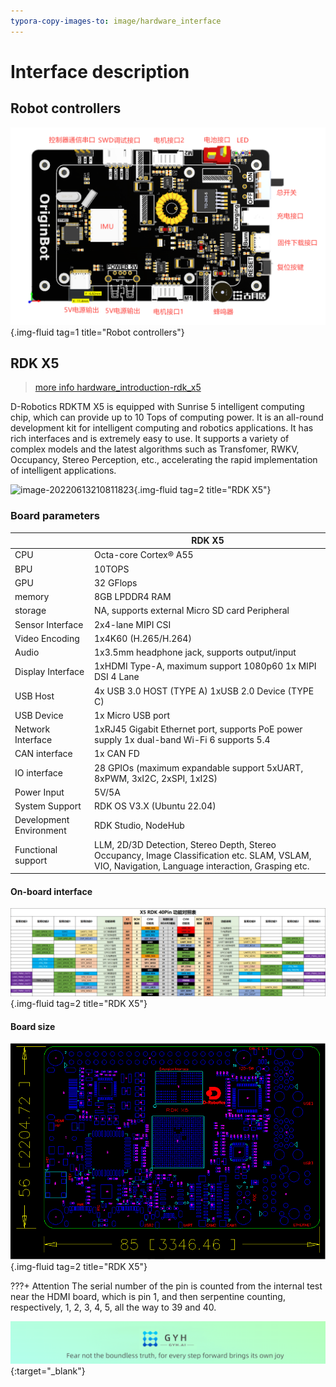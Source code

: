 ```yaml
---
typora-copy-images-to: image/hardware_interface
---
```


# **Interface description**



## **Robot controllers**

![controller_interface](../../assets/img/hardware_interface/controller_interface.png){.img-fluid tag=1 title="Robot controllers"}





## **RDK X5**

> [more info hardware_introduction-rdk_x5](https://developer.d-robotics.cc/rdk_doc/Quick_start/hardware_introduction/rdk_x5)

D-Robotics RDKTM X5 is equipped with Sunrise 5 intelligent computing chip, which can provide up to 10 Tops of computing power. It is an all-round development kit for intelligent computing and robotics applications. It has rich interfaces and is extremely easy to use. It supports a variety of complex models and the latest algorithms such as Transfomer, RWKV, Occupancy, Stereo Perception, etc., accelerating the rapid implementation of intelligent applications.

![image-20220613210811823](../../assets/img/hardware_interface/rdkx5.png){.img-fluid tag=2 title="RDK X5"}

### **Board parameters**

|            | RDK X5                                                                                                                                                                                                                                                                                                                                                                                                                                |
| ---------- | ------------------------------------------------------------------------------------------------------------------------------------------------------------------------------------------------------------------------------------------------------------------------------------------------------------------------------------------------------------------------------------------------------------------------------------- |
| CPU        | Octa-core Cortex® A55 |
| BPU        | 10TOPS |
| GPU        | 	32 GFlops |
| memory	         | 8GB LPDDR4 RAM |
| storage | NA, supports external Micro SD card Peripheral |
| Sensor Interface       | 2x4-lane MIPI CSI |
| Video Encoding   | 1x4K60 (H.265/H.264) |
| Audio   | 1x3.5mm headphone jack, supports output/input |
| Display Interface | 1xHDMI Type-A, maximum support 1080p60 1x MIPI DSI 4 Lane|
| USB Host    | 4x USB 3.0 HOST (TYPE A) 1xUSB 2.0 Device (TYPE C)|
|USB Device|	1x Micro USB port|
|Network Interface	|1xRJ45 Gigabit Ethernet port, supports PoE power supply 1x dual-band Wi-Fi 6 supports 5.4|
| CAN interface       | 1x CAN FD |
| IO interface    | 28 GPIOs (maximum expandable support 5xUART, 8xPWM, 3xI2C, 2xSPI, 1xI2S) |
| Power Input     | 5V/5A |
| System Support    | RDK OS V3.X (Ubuntu 22.04) |
| Development Environment    | RDK Studio, NodeHub |
| Functional support       | LLM, 2D/3D Detection, Stereo Depth, Stereo Occupancy, Image Classification etc. SLAM, VSLAM, VIO, Navigation, Language interaction, Grasping etc.  |



#### On-board interface

![image-6e7d7801cc5a08c2d1a10f01cfcb598](../../assets/img/hardware_interface/6e7d7801cc5a08c2d1a10f01cfcb598.jpg){.img-fluid tag=2 title="RDK X5"}



#### Board size

![image-rdkx5_size](../../assets/img/hardware_interface/rdkx5_size.png){.img-fluid tag=2 title="RDK X5"}


???+ Attention
    The serial number of the pin is counted from the internal test near the HDMI board, which is pin 1, and then serpentine counting, respectively, 1, 2, 3, 4, 5, all the way to 39 and 40.



[![图片1](../../assets/img/footer_en.png)](https://www.guyuehome.com/){:target="_blank"}
